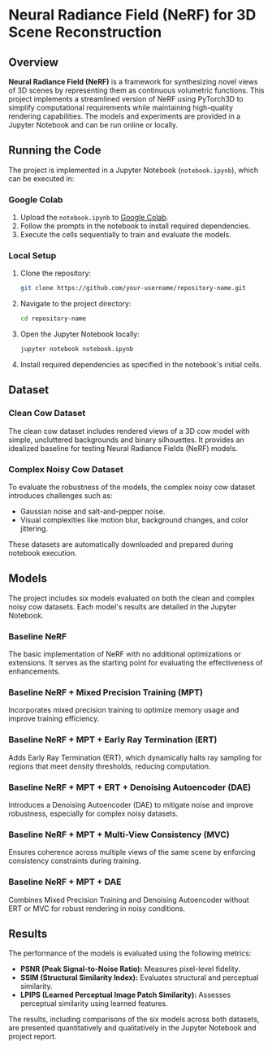 # Neural Radiance Field (NeRF) for 3D Scene Reconstruction

## Overview
**Neural Radiance Field (NeRF)** is a framework for synthesizing novel views of 3D scenes by representing them as continuous volumetric functions. This project implements a streamlined version of NeRF using PyTorch3D to simplify computational requirements while maintaining high-quality rendering capabilities. The models and experiments are provided in a Jupyter Notebook and can be run online or locally.

## Running the Code

The project is implemented in a Jupyter Notebook (`notebook.ipynb`), which can be executed in:

### Google Colab
1. Upload the `notebook.ipynb` to [Google Colab](https://colab.research.google.com/).
2. Follow the prompts in the notebook to install required dependencies.
3. Execute the cells sequentially to train and evaluate the models.

### Local Setup
1. Clone the repository:
    ```bash
    git clone https://github.com/your-username/repository-name.git
    ```
2. Navigate to the project directory:
    ```bash
    cd repository-name
    ```
3. Open the Jupyter Notebook locally:
    ```bash
    jupyter notebook notebook.ipynb
    ```
4. Install required dependencies as specified in the notebook's initial cells.

## Dataset

### Clean Cow Dataset
The clean cow dataset includes rendered views of a 3D cow model with simple, uncluttered backgrounds and binary silhouettes. It provides an idealized baseline for testing Neural Radiance Fields (NeRF) models.

### Complex Noisy Cow Dataset
To evaluate the robustness of the models, the complex noisy cow dataset introduces challenges such as:
- Gaussian noise and salt-and-pepper noise.
- Visual complexities like motion blur, background changes, and color jittering.

These datasets are automatically downloaded and prepared during notebook execution.

## Models

The project includes six models evaluated on both the clean and complex noisy cow datasets. Each model's results are detailed in the Jupyter Notebook.

### Baseline NeRF
The basic implementation of NeRF with no additional optimizations or extensions. It serves as the starting point for evaluating the effectiveness of enhancements.

### Baseline NeRF + Mixed Precision Training (MPT)
Incorporates mixed precision training to optimize memory usage and improve training efficiency.

### Baseline NeRF + MPT + Early Ray Termination (ERT)
Adds Early Ray Termination (ERT), which dynamically halts ray sampling for regions that meet density thresholds, reducing computation.

### Baseline NeRF + MPT + ERT + Denoising Autoencoder (DAE)
Introduces a Denoising Autoencoder (DAE) to mitigate noise and improve robustness, especially for complex noisy datasets.

### Baseline NeRF + MPT + Multi-View Consistency (MVC)
Ensures coherence across multiple views of the same scene by enforcing consistency constraints during training.

### Baseline NeRF + MPT + DAE
Combines Mixed Precision Training and Denoising Autoencoder without ERT or MVC for robust rendering in noisy conditions.

## Results
The performance of the models is evaluated using the following metrics:
- **PSNR (Peak Signal-to-Noise Ratio):** Measures pixel-level fidelity.
- **SSIM (Structural Similarity Index):** Evaluates structural and perceptual similarity.
- **LPIPS (Learned Perceptual Image Patch Similarity):** Assesses perceptual similarity using learned features.

The results, including comparisons of the six models across both datasets, are presented quantitatively and qualitatively in the Jupyter Notebook and project report.

